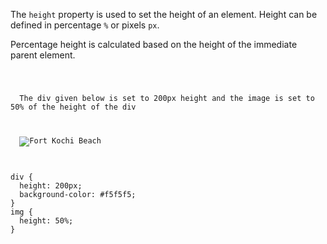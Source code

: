 The `height` property is used to
set the height of an element.
Height can be defined in percentage `%`
or pixels `px`.

Percentage height is calculated based on
the height of the immediate parent element.
<codeblock language="css" type="lesson">
<code>
<panel language="html">
<p>
  The div given below is set to 200px height and the image is set to 50% of the height of the div
</p>
<div>
  <img src="https://ucarecdn.com/239a6179-8e6a-4aca-ac0a-aa93e6881d1e/" alt="Fort Kochi Beach">
</div>
</panel>
<panel language="css">
div {
  height: 200px;
  background-color: #f5f5f5;
}
img {
  height: 50%;
}
</panel>
</code>
</codeblock>